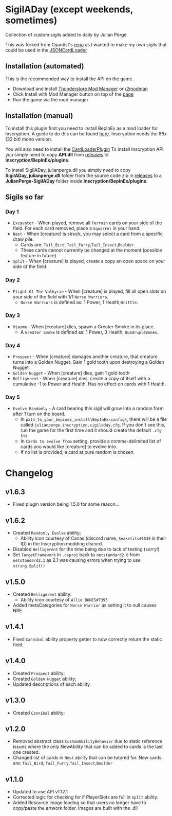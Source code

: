 # SigilADay (except weekends, sometimes)
Collection of custom sigils added to daily by Julian Perge.

This was forked from Cyantist's [repo](https://github.com/ScottWilson0903/SigilADay/) as I wanted to make my own sigils that could be used in the [JSONCardLoader](https://github.com/MADH95/JSONLoaderPlugin)

## Installation (automated)
This is the recommended way to install the API on the game.

- Download and install [Thunderstore Mod Manager](https://www.overwolf.com/app/Thunderstore-Thunderstore_Mod_Manager) or [r2modman](https://timberborn.thunderstore.io/package/ebkr/r2modman/)
- Click Install with Mod Manager button on top of the [page](https://inscryption.thunderstore.io/package/Cyantist/SigilADay/)
- Run the game via the mod manager

## Installation (manual)
To install this plugin first you need to install BepInEx as a mod loader for Inscryption. A guide to do this can be found [here](https://docs.bepinex.dev/articles/user_guide/installation/index.html#where-to-download-bepinex). Inscryption needs the 86x (32 bit) mono version.

You will also need to install the [CardLoaderPlugin](https://github.com/ScottWilson0903/InscryptionAPI)
To install Inscryption API you simply need to copy **API.dll** from [releases](https://github.com/ScottWilson0903/InscryptionAPI/releases) to **Inscryption/BepInEx/plugins**.

To install SigilADay_julianperge.dll you simply need to copy **SigilADay_julianperge.dll** folder from the source code zip in [releases](https://github.com/julian-perge/SigilADay/releases) to a **JulianPerge-SigilADay** folder inside **Inscryption/BepInEx/plugins**.

## Sigils so far
### Day 1
- `Excavator` - When played, remove all `Terrain` cards on your side of the field. For each card removed, place a `Squirrel` in your hand.
- `Nest` - When [creature] is struck, you may select a card from a specific draw pile.
  * Cards are: `Tail_Bird`, `Tail_Furry`,`Tail_Insect`,`Boulder`
  * These cards cannot currently be changed at the moment (possible feature in future)
- `Split` - When [creature] is played, create a copy an open space on your side of the field.

### Day 2
- `Flight Of The Valkyrie` - When [creature] is played, fill all open slots on your side of the field with 1/1 `Norse Warrior`s.
  * `Norse Warriors` is defined as: 1 Power, 1 Health,`Brittle`.

### Day 3
- `Miasma` - When [creature] dies, spawn a Greater Smoke in its place.
  * A `Greater Smoke` is defined as: 1 Power, 3 Health, `QuadrupleBones`.

### Day 4
- `Prospect` - When [creature] damages another creature, that creature turns into a Golden Nugget. Gain 1 gold tooth upon destroying a Golden Nugget.
- `Golden Nugget` - When [creature] dies, gain 1 gold tooth
- `Belligerent` - When [creature] dies, create a copy of itself with a cumulative -1 to Power and Health. Has no effect on cards with 1 Health.

### Day 5
- `Evolve Randomly` - A card bearing this sigil will grow into a random form after 1 turn on the board.
  * In `path_to_your_bepinex_install\BepInEx\config\`, there will be a file called `julianperge.inscryption.sigiladay.cfg`. If you don't see this, run the game for the first time and it should create the default `.cfg` file.
  * In `Cards to evolve from` setting, provide a comma-delimited list of cards you would like [creature] to evolve into.
  * If no list is provided, a card at pure random is chosen.

# Changelog

## v1.6.3
- Fixed plugin version being 1.5.0 for some reason... 

## v1.6.2
- Created `Randomly Evolve` ability;
  * Ability icon courtesy of Canas (discord name, `Snaketits#1535` is their ID) in the Inscryption modding discord.
- Disabled `Belligerent` for the time being due to lack of testing (sorry!)
- Set `TargetFramework` in `.csproj` back to `netstandard2.0` from `netstandard2.1` as 2.1 was causing errors when trying to use `string.Split()`

## v1.5.0
- Created `Belligerent` ability.
  * Ability icon courtesy of `Allie BONES#7395`
- Added metaCategories for `Norse Warrior` as setting it to null causes NRE.

## v1.4.1
- Fixed `Cannibal` ability property getter to now correctly return the static field.

## v1.4.0
- Created `Prospect` ability;
- Created `Golden Nugget` ability;
- Updated descriptions of each ability.

## v1.3.0
- Created `Cannibal` ability;

## v1.2.0
- Removed abstract class `CustomAbilityBehavior` due to static reference issues where the only NewAbility that can be added to cards is the last one created.
- Changed list of cards in `Nest` ability that can be tutored for. New cards are: `Tail_Bird`, `Tail_Furry`,`Tail_Insect`,`Boulder`

## v1.1.0
- Updated to use API v1.12.1
- Corrected logic for checking for if PlayerSlots are full in `Split` ability.
- Added Resource image loading so that users no longer have to copy/paste the artwork folder. Images are built with the .dll